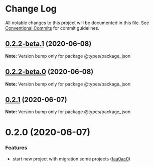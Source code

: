 # Change Log

All notable changes to this project will be documented in this file.
See [Conventional Commits](https://conventionalcommits.org) for commit guidelines.

## [0.2.2-beta.1](https://github.com/kamontat/kcutils/compare/@types/package_json@0.2.2-beta.0...@types/package_json@0.2.2-beta.1) (2020-06-08)

**Note:** Version bump only for package @types/package_json





## [0.2.2-beta.0](https://github.com/kamontat/kcutils/compare/@types/package_json@0.2.1...@types/package_json@0.2.2-beta.0) (2020-06-08)

**Note:** Version bump only for package @types/package_json





## [0.2.1](https://github.com/kamontat/kcutils/compare/@types/package_json@0.2.0...@types/package_json@0.2.1) (2020-06-07)

**Note:** Version bump only for package @types/package_json





# 0.2.0 (2020-06-07)


### Features

* start new project with migration some projects ([faa0ac0](https://github.com/kamontat/kcutils/commit/faa0ac00d95421af7540936e98f619475d3e5532))
